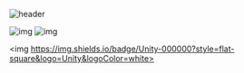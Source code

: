 ![header](https://capsule-render.vercel.app/api?type=waving&color=gradient&height=300&section=header&text=Hibiscus%20KN&fontSize=90)

![img](https://img.shields.io/badge/Unreal%20Engine-000000?style=flat-square&logo=UnrealEngine&logoColor=white)
![img](https://img.shields.io/badge/Unity-000000?style=flat-square&logo=Unity&logoColor=white)

<img https://img.shields.io/badge/Unity-000000?style=flat-square&logo=Unity&logoColor=white></img>
